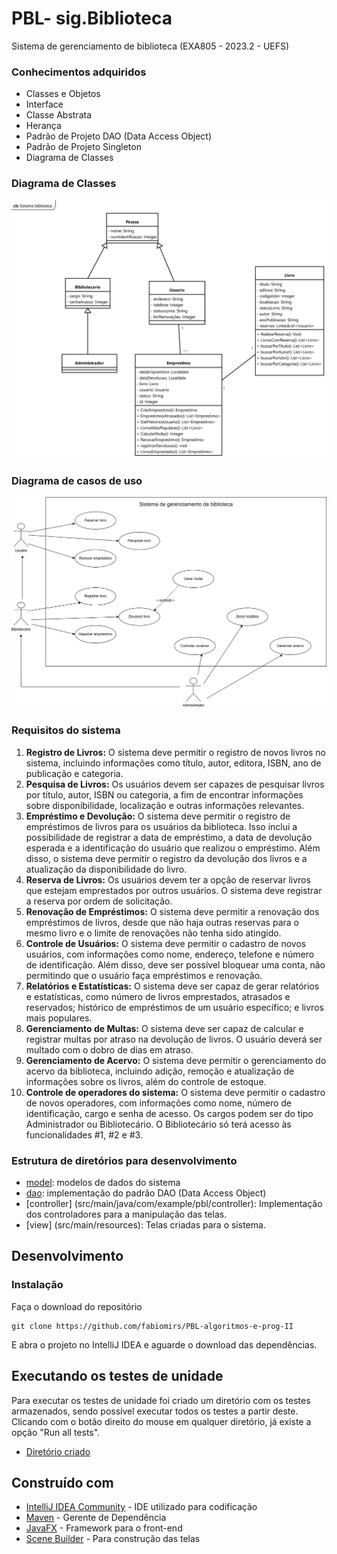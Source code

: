 # PBL- sig.Biblioteca
 Sistema de gerenciamento de biblioteca (EXA805 - 2023.2 - UEFS)

### Conhecimentos adquiridos

- Classes e Objetos
- Interface
- Classe Abstrata
- Herança
- Padrão de Projeto DAO (Data Access Object)
- Padrão de Projeto Singleton
- Diagrama de Classes

### Diagrama de Classes

![Diagrama de Classe](Diagramas/Sistema_biblioteca.png)

### Diagrama de casos de uso

![Diagrama de casos de uso](Diagramas/Diagrama_casos.jpg)

### Requisitos do sistema

1. **Registro de Livros:** O sistema deve permitir o registro de novos livros no sistema, incluindo informações como título, autor, editora, ISBN, ano de publicação e categoria.
2. **Pesquisa de Livros:** Os usuários devem ser capazes de pesquisar livros por título, autor, ISBN ou categoria, a fim de encontrar informações sobre disponibilidade, localização e outras informações relevantes.
3. **Empréstimo e Devolução:** O sistema deve permitir o registro de empréstimos de livros para os usuários da biblioteca. Isso inclui a possibilidade de registrar a data de empréstimo, a data de devolução esperada e a identificação do usuário que realizou o empréstimo. Além disso, o sistema deve permitir o registro da devolução dos livros e a atualização da disponibilidade do livro.
4. **Reserva de Livros:** Os usuários devem ter a opção de reservar livros que estejam emprestados por outros usuários. O sistema deve registrar a reserva por ordem de solicitação.
5. **Renovação de Empréstimos:** O sistema deve permitir a renovação dos empréstimos de livros, desde que não haja outras reservas para o mesmo livro e o limite de renovações não tenha sido atingido.
6. **Controle de Usuários:** O sistema deve permitir o cadastro de novos usuários, com informações como nome, endereço, telefone e número de identificação. Além disso, deve ser possível bloquear uma conta, não permitindo que o usuário faça empréstimos e renovação.
7. **Relatórios e Estatísticas:** O sistema deve ser capaz de gerar relatórios e estatísticas, como número de livros emprestados, atrasados e reservados; histórico de empréstimos de um usuário específico; e livros mais populares.
8. **Gerenciamento de Multas:** O sistema deve ser capaz de calcular e registrar multas por atraso na devolução de livros. O usuário deverá ser multado com o dobro de dias em atraso.
9. **Gerenciamento de Acervo:** O sistema deve permitir o gerenciamento do acervo da biblioteca, incluindo adição, remoção e atualização de informações sobre os livros, além do controle de estoque.
10. **Controle de operadores do sistema:** O sistema deve permitir o cadastro de novos operadores, com informações como nome, número de identificação, cargo e senha de acesso. Os cargos podem ser do tipo Administrador ou Bibliotecário. O Bibliotecário só terá acesso às funcionalidades #1, #2 e #3.

### Estrutura de diretórios para desenvolvimento
- [model](PBL/src/model): modelos de dados do sistema
- [dao](PBL/src/dao): implementação do padrão DAO (Data Access Object)
- [controller] (src/main/java/com/example/pbl/controller): Implementação dos controladores para a manipulação das telas.
- [view] (src/main/resources): Telas criadas para o sistema.
## Desenvolvimento

### Instalação

Faça o download do repositório

```
git clone https://github.com/fabiomirs/PBL-algoritmos-e-prog-II
```

E abra o projeto no IntelliJ IDEA e aguarde o download das dependências.

## Executando os testes de unidade

Para executar os testes de unidade foi criado um diretório com os testes armazenados, sendo possível executar todos os testes a partir deste. Clicando com o botão direito do mouse em qualquer diretório, já existe a opção "Run all tests".
- [Diretório criado](src/testes)


## Construído com

* [IntelliJ IDEA Community](https://www.jetbrains.com/idea/download/) - IDE utilizado para codificação
* [Maven](https://maven.apache.org/) - Gerente de Dependência
* [JavaFX](https://openjfx.io/) - Framework para o front-end
* [Scene Builder](https://gluonhq.com/products/scene-builder/) - Para construção das telas
